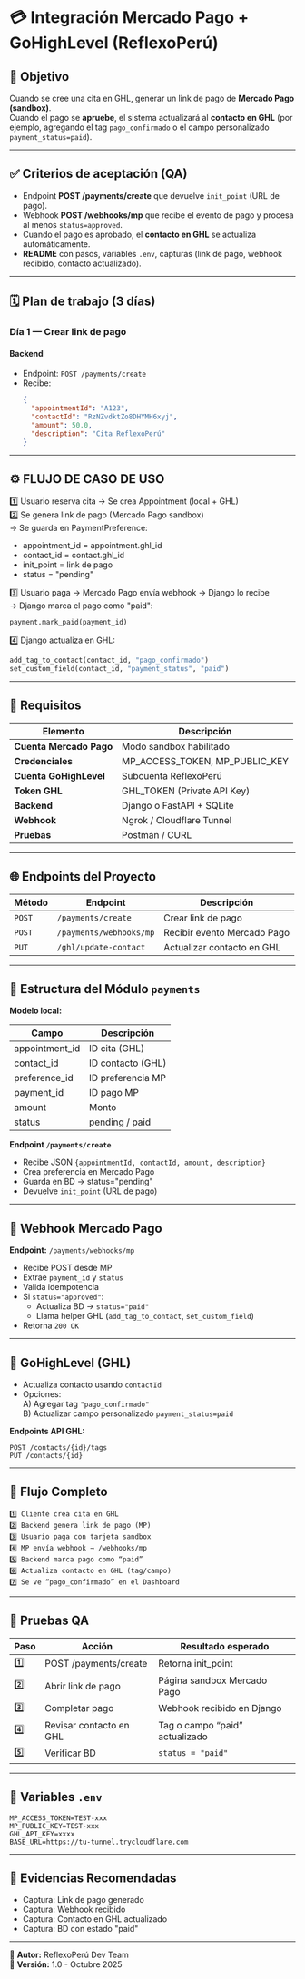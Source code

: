 # 💳 Integración Mercado Pago + GoHighLevel (ReflexoPerú)

## 🎯 Objetivo
Cuando se cree una cita en GHL, generar un link de pago de **Mercado Pago (sandbox)**.  
Cuando el pago se **apruebe**, el sistema actualizará al **contacto en GHL** (por ejemplo, agregando el tag `pago_confirmado` o el campo personalizado `payment_status=paid`).

---

## ✅ Criterios de aceptación (QA)

- Endpoint **POST /payments/create** que devuelve `init_point` (URL de pago).
- Webhook **POST /webhooks/mp** que recibe el evento de pago y procesa al menos `status=approved`.
- Cuando el pago es aprobado, el **contacto en GHL** se actualiza automáticamente.
- **README** con pasos, variables `.env`, capturas (link de pago, webhook recibido, contacto actualizado).

---

## 🗓️ Plan de trabajo (3 días)

### **Día 1 — Crear link de pago**

#### Backend
- Endpoint: `POST /payments/create`
- Recibe:
  ```json
  {
    "appointmentId": "A123",
    "contactId": "RzNZvdktZo8DHYMH6xyj",
    "amount": 50.0,
    "description": "Cita ReflexoPerú"
  }
  ```

---

## ⚙️ FLUJO DE CASO DE USO

1️⃣ Usuario reserva cita  →  Se crea Appointment (local + GHL)  
2️⃣ Se genera link de pago (Mercado Pago sandbox)  
   → Se guarda en PaymentPreference:
   - appointment_id = appointment.ghl_id
   - contact_id = contact.ghl_id
   - init_point = link de pago
   - status = "pending"

3️⃣ Usuario paga → Mercado Pago envía webhook → Django lo recibe  
   → Django marca el pago como "paid":  
   ```python
   payment.mark_paid(payment_id)
   ```

4️⃣ Django actualiza en GHL:
   ```python
   add_tag_to_contact(contact_id, "pago_confirmado")
   set_custom_field(contact_id, "payment_status", "paid")
   ```

---

## 🧩 Requisitos

| Elemento | Descripción |
|-----------|-------------|
| **Cuenta Mercado Pago** | Modo sandbox habilitado |
| **Credenciales** | MP_ACCESS_TOKEN, MP_PUBLIC_KEY |
| **Cuenta GoHighLevel** | Subcuenta ReflexoPerú |
| **Token GHL** | GHL_TOKEN (Private API Key) |
| **Backend** | Django o FastAPI + SQLite |
| **Webhook** | Ngrok / Cloudflare Tunnel |
| **Pruebas** | Postman / CURL |

---

## 🌐 Endpoints del Proyecto

| Método | Endpoint | Descripción |
|---------|-----------|-------------|
| `POST` | `/payments/create` | Crear link de pago |
| `POST` | `/payments/webhooks/mp` | Recibir evento Mercado Pago |
| `PUT` | `/ghl/update-contact` | Actualizar contacto en GHL |

---

## 🧱 Estructura del Módulo `payments`

**Modelo local:**

| Campo | Descripción |
|--------|-------------|
| appointment_id | ID cita (GHL) |
| contact_id | ID contacto (GHL) |
| preference_id | ID preferencia MP |
| payment_id | ID pago MP |
| amount | Monto |
| status | pending / paid |

**Endpoint `/payments/create`**  
- Recibe JSON `{appointmentId, contactId, amount, description}`  
- Crea preferencia en Mercado Pago  
- Guarda en BD → status="pending"  
- Devuelve `init_point` (URL de pago)

---

## 📩 Webhook Mercado Pago

**Endpoint:** `/payments/webhooks/mp`  
- Recibe POST desde MP  
- Extrae `payment_id` y `status`  
- Valida idempotencia  
- Si `status="approved"`:
  - Actualiza BD → `status="paid"`  
  - Llama helper GHL (`add_tag_to_contact`, `set_custom_field`)  
- Retorna `200 OK`

---

## 🔗 GoHighLevel (GHL)

- Actualiza contacto usando `contactId`  
- Opciones:  
  A) Agregar tag `"pago_confirmado"`  
  B) Actualizar campo personalizado `payment_status=paid`  

**Endpoints API GHL:**  
```
POST /contacts/{id}/tags
PUT /contacts/{id}
```

---

## 🔄 Flujo Completo

```text
1️⃣ Cliente crea cita en GHL
2️⃣ Backend genera link de pago (MP)
3️⃣ Usuario paga con tarjeta sandbox
4️⃣ MP envía webhook → /webhooks/mp
5️⃣ Backend marca pago como “paid”
6️⃣ Actualiza contacto en GHL (tag/campo)
7️⃣ Se ve “pago_confirmado” en el Dashboard
```

---

## 🧪 Pruebas QA

| Paso | Acción | Resultado esperado |
|------|--------|--------------------|
| 1️⃣ | POST /payments/create | Retorna init_point |
| 2️⃣ | Abrir link de pago | Página sandbox Mercado Pago |
| 3️⃣ | Completar pago | Webhook recibido en Django |
| 4️⃣ | Revisar contacto en GHL | Tag o campo “paid” actualizado |
| 5️⃣ | Verificar BD | `status = "paid"` |

---

## 📁 Variables `.env`

```
MP_ACCESS_TOKEN=TEST-xxx
MP_PUBLIC_KEY=TEST-xxx
GHL_API_KEY=xxxx
BASE_URL=https://tu-tunnel.trycloudflare.com
```

---

## 📸 Evidencias Recomendadas

- Captura: Link de pago generado  
- Captura: Webhook recibido  
- Captura: Contacto en GHL actualizado  
- Captura: BD con estado "paid"

---

🧠 **Autor:** ReflexoPerú Dev Team  
📅 **Versión:** 1.0 - Octubre 2025
